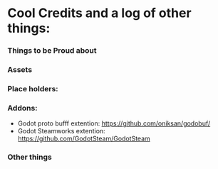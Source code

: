# Cool Credits and a log of other things:

### Things to be Proud about

### Assets

### Place holders:

### Addons:
- Godot proto bufff extention: https://github.com/oniksan/godobuf/
- Godot Steamworks extention: https://github.com/GodotSteam/GodotSteam

### Other things